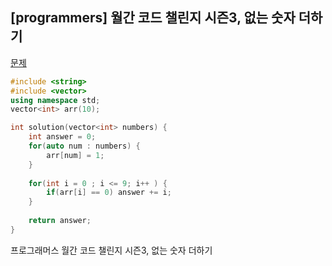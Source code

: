 ## [programmers] 월간 코드 챌린지 시즌3, 없는 숫자 더하기

[문제](https://programmers.co.kr/learn/courses/30/lessons/86051)



```c++
#include <string>
#include <vector>
using namespace std;
vector<int> arr(10);

int solution(vector<int> numbers) {
    int answer = 0;
    for(auto num : numbers) {
        arr[num] = 1;
    }
    
    for(int i = 0 ; i <= 9; i++ ) {
        if(arr[i] == 0) answer += i;
    }
    
    return answer;
}
```



프로그래머스 월간 코드 챌린지 시즌3, 없는 숫자 더하기


